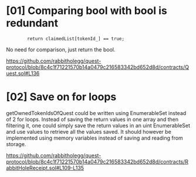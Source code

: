 # [01] Comparing bool with bool is redundant

```
        return claimedList[tokenId_] == true;
```

No need for comparison, just return the bool.

https://github.com/rabbitholegg/quest-protocol/blob/8c4c1f71221570b14a0479c216583342bd652d8d/contracts/Quest.sol#L136

# [02] Save on for loops

getOwnedTokenIdsOfQuest could be written using EnumerableSet instead of 2 for loops. Instead of saving the return values in one array and then filtering it, one could simply save the return values in an uint EnumerableSet and use values to retrieve all the values saved. It should however be implemented using memory variables instead of saving and reading from storage.

https://github.com/rabbitholegg/quest-protocol/blob/8c4c1f71221570b14a0479c216583342bd652d8d/contracts/RabbitHoleReceipt.sol#L109-L135
